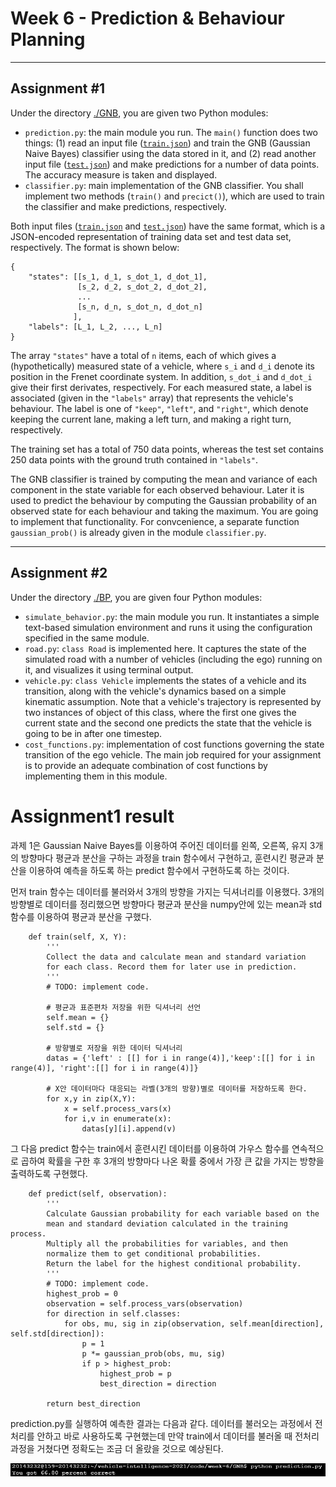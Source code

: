 # Week 6 - Prediction & Behaviour Planning

---

## Assignment #1

Under the directory [./GNB](./GNB), you are given two Python modules:

* `prediction.py`: the main module you run. The `main()` function does two things: (1) read an input file ([`train.json`](./GNB/train.json)) and train the GNB (Gaussian Naive Bayes) classifier using the data stored in it, and (2) read another input file ([`test.json`](./GNB/test.json)) and make predictions for a number of data points. The accuracy measure is taken and displayed.
* `classifier.py`: main implementation of the GNB classifier. You shall implement two methods (`train()` and `precict()`), which are used to train the classifier and make predictions, respectively.

Both input files ([`train.json`](./GNB/train.json) and [`test.json`](./GNB/test.json)) have the same format, which is a JSON-encoded representation of training data set and test data set, respectively. The format is shown below:

```
{
	"states": [[s_1, d_1, s_dot_1, d_dot_1],
	           [s_2, d_2, s_dot_2, d_dot_2],
	           ...
	           [s_n, d_n, s_dot_n, d_dot_n]
	          ],
	"labels": [L_1, L_2, ..., L_n]
}
```

The array `"states"` have a total of `n` items, each of which gives a (hypothetically) measured state of a vehicle, where `s_i` and `d_i` denote its position in the Frenet coordinate system. In addition, `s_dot_i` and `d_dot_i` give their first derivates, respectively. For each measured state, a label is associated (given in the `"labels"` array) that represents the vehicle's behaviour. The label is one of `"keep"`, `"left"`, and `"right"`, which denote keeping the current lane, making a left turn, and making a right turn, respectively.

The training set has a total of 750 data points, whereas the test set contains 250 data points with the ground truth contained in `"labels"`.

The GNB classifier is trained by computing the mean and variance of each component in the state variable for each observed behaviour. Later it is used to predict the behaviour by computing the Gaussian probability of an observed state for each behaviour and taking the maximum. You are going to implement that functionality. For convcenience, a separate function `gaussian_prob()` is already given in the module `classifier.py`.


---

## Assignment #2

Under the directory [./BP](./BP), you are given four Python modules:

* `simulate_behavior.py`: the main module you run. It instantiates a simple text-based simulation environment and runs it using the configuration specified in the same module.
* `road.py`: `class Road` is implemented here. It captures the state of the simulated road with a number of vehicles (including the ego) running on it, and visualizes it using terminal output.
* `vehicle.py`: `class Vehicle` implements the states of a vehicle and its transition, along with the vehicle's dynamics based on a simple kinematic assumption. Note that a vehicle's trajectory is represented by two instances of object of this class, where the first one gives the current state and the second one predicts the state that the vehicle is going to be in after one timestep.
* `cost_functions.py`: implementation of cost functions governing the state transition of the ego vehicle. The main job required for your assignment is to provide an adequate combination of cost functions by implementing them in this module.

# Assignment1 result
과제 1은 Gaussian Naive Bayes를 이용하여 주어진 데이터를 왼쪽, 오른쪽, 유지 3개의 방향마다 평균과 분산을 구하는 과정을 train 함수에서 구현하고, 훈련시킨 평균과 분산을 이용하여 예측을 하도록 하는 predict 함수에서 구현하도록 하는 것이다.

먼저 train 함수는 데이터를 불러와서 3개의 방향을 가지는 딕셔너리를 이용했다. 3개의 방향별로 데이터를 정리했으면 방향마다 평균과 분산을 numpy안에 있는 mean과 std함수를 이용하여 평균과 분산을 구했다.
```
    def train(self, X, Y):
        '''
        Collect the data and calculate mean and standard variation
        for each class. Record them for later use in prediction.
        '''
        # TODO: implement code.
        
        # 평균과 표준편차 저장을 위한 딕셔너리 선언
        self.mean = {}
        self.std = {}
        
        # 방향별로 저장을 위한 데이터 딕셔너리
        datas = {'left' : [[] for i in range(4)],'keep':[[] for i in range(4)], 'right':[[] for i in range(4)]}
        
        # X안 데이터마다 대응되는 라벨(3개의 방향)별로 데이터를 저장하도록 한다.
        for x,y in zip(X,Y):
            x = self.process_vars(x)
            for i,v in enumerate(x):
                datas[y][i].append(v)

```

그 다음 predict 함수는 train에서 훈련시킨 데이터를 이용하여 가우스 함수를 연속적으로 곱하여 확률을 구한 후 3개의 방향마다 나온 확률 중에서 가장 큰 값을 가지는 방향을 출력하도록 구현했다.
```
    def predict(self, observation):
        '''
        Calculate Gaussian probability for each variable based on the
        mean and standard deviation calculated in the training process.
        Multiply all the probabilities for variables, and then
        normalize them to get conditional probabilities.
        Return the label for the highest conditional probability.
        '''
        # TODO: implement code.
        highest_prob = 0
        observation = self.process_vars(observation)
        for direction in self.classes:
            for obs, mu, sig in zip(observation, self.mean[direction], self.std[direction]):
                p = 1
                p *= gaussian_prob(obs, mu, sig)
                if p > highest_prob:
                    highest_prob = p
                    best_direction = direction

        return best_direction

```
prediction.py를 실행하여 예측한 결과는 다음과 같다. 데이터를 불러오는 과정에서 전처리를 안하고 바로 사용하도록 구현했는데 만약 train에서 데이터를 불러올 때 전처리 과정을 거쳤다면 정확도는 조금 더 올랐을 것으로 예상된다.

![ex_screenshot](./img/result1.png)

